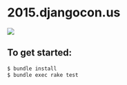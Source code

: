# 2015.djangocon.us

[![](https://travis-ci.org/djangocon/2015.djangocon.us.svg?branch=master)](https://travis-ci.org/djangocon/2015.djangocon.us)

## To get started:

```bash
$ bundle install
$ bundle exec rake test
```
